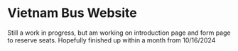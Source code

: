 # Vietnam Bus Website
Still a work in progress, but am working on introduction page and form page to reserve seats.
Hopefully finished up within a month from 10/16/2024
